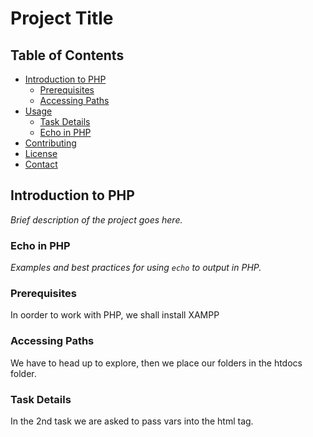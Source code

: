# Project Title

## Table of Contents
- [Introduction to PHP](#introduction-to-PHP)
  - [Prerequisites](#prerequisites)
  - [Accessing Paths](#accessing-paths)
- [Usage](#usage)
  - [Task Details](#task-details)
  - [Echo in PHP](#echo-in-php)
- [Contributing](#contributing)
- [License](#license)
- [Contact](#contact)

## Introduction to PHP
_Brief description of the project goes here._

### Echo in PHP
_Examples and best practices for using `echo` to output in PHP._

### Prerequisites
In oorder to work with PHP, we shall install XAMPP


### Accessing Paths
We have to head up to explore, then we place our folders in the htdocs folder.


### Task Details
In the 2nd task we are asked to pass vars into the html tag.






